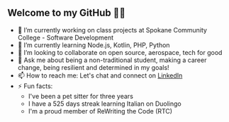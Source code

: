 ## Welcome to my GitHub 👋🌟

- 🔭 I’m currently working on class projects at Spokane Community College - Software Development
- 🌱 I’m currently learning Node.js, Kotlin, PHP, Python
- 👯 I’m looking to collaborate on open source, aerospace, tech for good
- 💬 Ask me about being a non-traditional student, making a career change, being resilient and determined in my goals! 
- 📫 How to reach me: Let's chat and connect on [LinkedIn](https://www.linkedin.com/in/tessellison/)
- ⚡ Fun facts:
  * I've been a pet sitter for three years
  * I have a 525 days streak learning Italian on Duolingo
  * I'm a proud member of ReWriting the Code (RTC)
